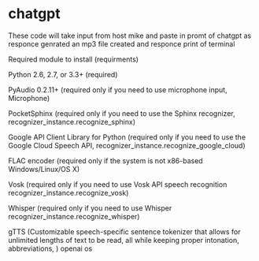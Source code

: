 # chatgpt
These code will take input from host mike and paste in promt of chatgpt as responce genrated an mp3 file created and responce print of terminal



Required module to install (requirments)



Python 2.6, 2.7, or 3.3+ (required)

PyAudio 0.2.11+ (required only if you need to use microphone input, Microphone)

PocketSphinx (required only if you need to use the Sphinx recognizer, recognizer_instance.recognize_sphinx)

Google API Client Library for Python (required only if you need to use the Google Cloud Speech API, recognizer_instance.recognize_google_cloud)

FLAC encoder (required only if the system is not x86-based Windows/Linux/OS X)

Vosk (required only if you need to use Vosk API speech recognition recognizer_instance.recognize_vosk)

Whisper (required only if you need to use Whisper recognizer_instance.recognize_whisper)

gTTS   (Customizable speech-specific sentence tokenizer that allows for unlimited lengths of text to be read, all while keeping proper intonation, abbreviations, )
openai 
os
